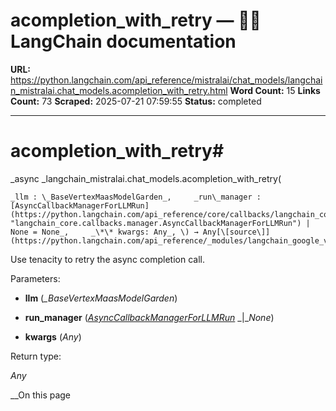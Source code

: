 # acompletion_with_retry — 🦜🔗 LangChain  documentation

**URL:** https://python.langchain.com/api_reference/mistralai/chat_models/langchain_mistralai.chat_models.acompletion_with_retry.html
**Word Count:** 15
**Links Count:** 73
**Scraped:** 2025-07-21 07:59:55
**Status:** completed

---

# acompletion\_with\_retry\#

_async _langchain\_mistralai.chat\_models.acompletion\_with\_retry\(

    _llm : \_BaseVertexMaasModelGarden_,     _run\_manager : [AsyncCallbackManagerForLLMRun](https://python.langchain.com/api_reference/core/callbacks/langchain_core.callbacks.manager.AsyncCallbackManagerForLLMRun.html#langchain_core.callbacks.manager.AsyncCallbackManagerForLLMRun "langchain_core.callbacks.manager.AsyncCallbackManagerForLLMRun") | None = None_,     _\*\* kwargs: Any_, \) → Any[\[source\]](https://python.langchain.com/api_reference/_modules/langchain_google_vertexai/model_garden_maas/_base.html#acompletion_with_retry)\#     

Use tenacity to retry the async completion call.

Parameters:     

  * **llm** \(_\_BaseVertexMaasModelGarden_\)

  * **run\_manager** \([_AsyncCallbackManagerForLLMRun_](https://python.langchain.com/api_reference/core/callbacks/langchain_core.callbacks.manager.AsyncCallbackManagerForLLMRun.html#langchain_core.callbacks.manager.AsyncCallbackManagerForLLMRun "langchain_core.callbacks.manager.AsyncCallbackManagerForLLMRun") _|__None_\)

  * **kwargs** \(_Any_\)

Return type:     

_Any_

__On this page